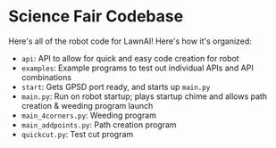 # Science Fair Codebase
Here's all of the robot code for LawnAI! Here's how it's organized:

- `api`: API to allow for quick and easy code creation for robot
- `examples`: Example programs to test out individual APIs and API combinations
- `start`: Gets GPSD port ready, and starts up `main.py`
- `main.py`: Run on robot startup; plays startup chime and allows path creation & weeding program launch
- `main_4corners.py`: Weeding program
- `main_addpoints.py`: Path creation program
- `quickcut.py`: Test cut program
